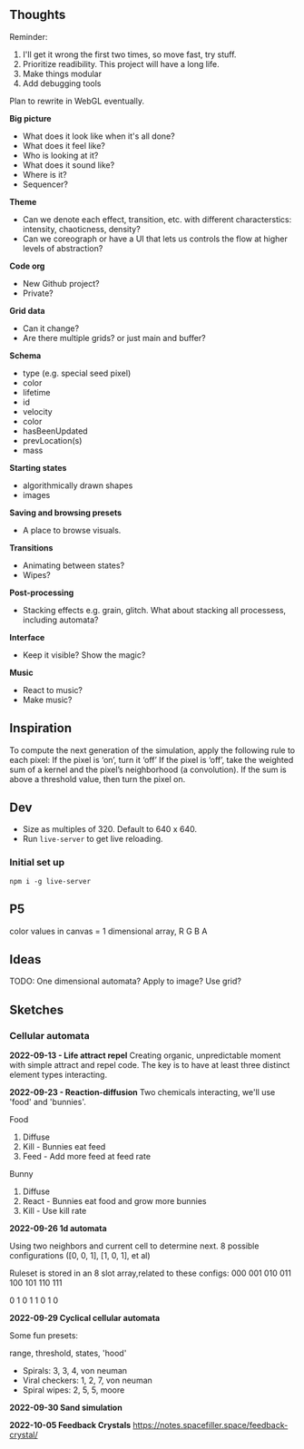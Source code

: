 ## Thoughts



Reminder:
1. I'll get it wrong the first two times, so move fast, try stuff.
2. Prioritize readibility. This project will have a long life.
3. Make things modular
4. Add debugging tools

Plan to rewrite in WebGL eventually.

**Big picture**
- What does it look like when it's all done?
- What does it feel like?
- Who is looking at it?
- What does it sound like?
- Where is it?
- Sequencer?

**Theme**
- Can we denote each effect, transition, etc. with different characterstics: intensity, chaoticness, density?
- Can we coreograph or have a UI that lets us controls the flow at higher levels of abstraction?

**Code org**
- New Github project?
- Private?

**Grid data**
- Can it change?
- Are there multiple grids? or just main and buffer?

**Schema**
- type (e.g. special seed pixel)
- color
- lifetime
- id
- velocity
- color
- hasBeenUpdated
- prevLocation(s)
- mass

**Starting states**
- algorithmically drawn shapes
- images

**Saving and browsing presets**
- A place to browse visuals.

**Transitions**
- Animating between states?
- Wipes?

**Post-processing**
- Stacking effects e.g. grain, glitch. What about stacking all processess, including automata?

**Interface**
- Keep it visible? Show the magic?

**Music**
- React to music?
- Make music?


## Inspiration
To compute the next generation of the simulation, apply the following rule to each pixel:
If the pixel is ‘on’, turn it ‘off’
If the pixel is ‘off’, take the weighted sum of a kernel and the pixel’s neighborhood (a convolution). If the sum is above a threshold value, then turn the pixel on.


## Dev

-   Size as multiples of 320. Default to 640 x 640.
-   Run `live-server` to get live reloading.

### Initial set up

`npm i -g live-server`


## P5

color values in canvas = 1 dimensional array, R G B A

## Ideas


TODO: One dimensional automata? Apply to image? Use grid?


## Sketches


### Cellular automata

**2022-09-13 - Life attract repel**
Creating organic, unpredictable moment with simple attract and repel code. The key is to have at least three distinct element types interacting.

**2022-09-23 - Reaction-diffusion**
Two chemicals interacting, we'll use 'food' and 'bunnies'.

Food 
1. Diffuse
2. Kill - Bunnies eat feed
3. Feed - Add more feed at feed rate

Bunny
1. Diffuse
2. React - Bunnies eat food and grow more bunnies
3. Kill - Use kill rate


**2022-09-26 1d automata**

Using two neighbors and current cell to determine next. 8 possible configurations ([0, 0, 1], [1, 0, 1], et al)

Ruleset is stored in an 8 slot array,related to these configs:
000 001 010 011 100 101 110 111

0 1 0 1 1 0 1 0

**2022-09-29 Cyclical cellular automata**

Some fun presets:

range, threshold, states, 'hood'
- Spirals: 3, 3, 4, von neuman 
- Viral checkers: 1, 2, 7, von neuman
- Spiral wipes: 2, 5, 5, moore


**2022-09-30 Sand simulation**



**2022-10-05 Feedback Crystals**
https://notes.spacefiller.space/feedback-crystal/